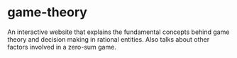 # game-theory
An interactive website that explains the fundamental concepts behind game theory and decision making in rational entities. Also talks about other factors involved in a zero-sum game.

